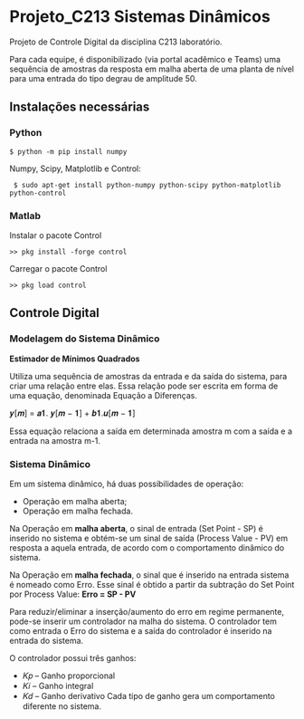 # Projeto_C213 Sistemas Dinâmicos

Projeto de Controle Digital da disciplina C213 laboratório. 

Para cada equipe, é disponibilizado (via portal acadêmico e Teams) uma
sequência de amostras da resposta em malha aberta de uma planta de nível para
uma entrada do tipo degrau de amplitude 50.

## Instalações necessárias

### Python

`$ python -m pip install numpy`

Numpy, Scipy, Matplotlib e Control:

` $ sudo apt-get install python-numpy python-scipy python-matplotlib python-control`

### Matlab

Instalar o pacote Control

`>> pkg install -forge control`

Carregar o pacote Control

`>> pkg load control`

## Controle Digital

### Modelagem  do Sistema Dinâmico

 **Estimador de Mínimos Quadrados**
 
 Utiliza uma sequência de amostras da entrada e da saída do sistema, para criar uma relação entre elas. Essa relação pode ser escrita em forma de uma equação, denominada Equação a Diferenças.
 
 𝒚[𝒎] = 𝒂𝟏. 𝒚[𝒎 − 𝟏] + 𝒃𝟏.𝒖[𝒎 − 𝟏]
 
 Essa equação relaciona a saída em determinada amostra m com a saída e a entrada na amostra m-1.

 ### Sistema Dinâmico
 Em um sistema dinâmico, há duas possibilidades de operação:
- Operação em malha aberta;
- Operação em malha fechada.

Na Operação em **malha aberta**, o sinal de entrada (Set Point - SP) é inserido
no sistema e obtém-se um sinal de saída (Process Value - PV) em resposta a
aquela entrada, de acordo com o comportamento dinâmico do sistema.

Na Operação em **malha fechada**, o sinal que é inserido na entrada sistema é
nomeado como Erro. Esse sinal é obtido a partir da subtração do Set Point por
Process Value: **Erro = SP - PV**

Para reduzir/eliminar a inserção/aumento do erro em regime permanente, pode-se inserir um controlador na malha do sistema. O controlador tem como entrada o Erro do sistema e a saída do controlador é inserido na entrada do sistema. 

O controlador possui três ganhos:
- 𝐾𝑝 – Ganho proporcional
- 𝐾𝑖 – Ganho integral
- 𝐾𝑑 – Ganho derivativo
Cada tipo de ganho gera um comportamento diferente no sistema.









